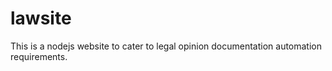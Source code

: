 # lawsite

This is a nodejs website to cater to legal opinion documentation automation requirements.
